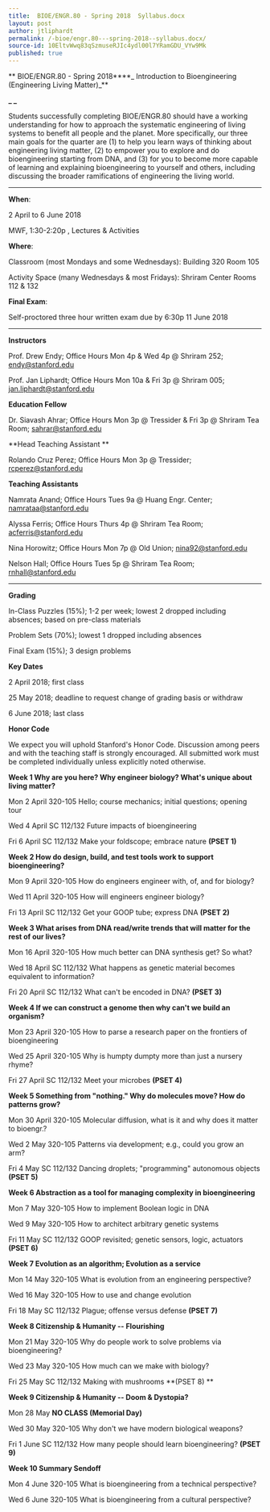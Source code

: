 ```yaml
---
title:  BIOE/ENGR.80 - Spring 2018  Syllabus.docx
layout: post
author: jtliphardt
permalink: /-bioe/engr.80---spring-2018--syllabus.docx/
source-id: 10EltvWwq83qSzmuseRJIc4ydl00l7YRamGDU_VYw9Mk
published: true
---
```

** BIOE/ENGR.80 - Spring 2018****_      		     Introduction to Bioengineering (Engineering Living Matter)_**

**_ _**

Students successfully completing BIOE/ENGR.80 should have a working understanding for how to approach the systematic engineering of living systems to benefit all people and the planet. More specifically, our three main goals for the quarter are (1) to help you learn ways of thinking about engineering living matter, (2) to empower you to explore and do bioengineering starting from DNA, and (3) for you to become more capable of learning and explaining bioengineering to yourself and others, including discussing the broader ramifications of engineering the living world.  

** **

**When**: 

2 April to 6 June 2018

MWF, 1:30-2:20p , Lectures & Activities

**Where**: 

Classroom (most Mondays and some Wednesdays): Building 320 Room 105

Activity Space (many Wednesdays & most Fridays): Shriram Center Rooms 112 & 132

**Final Exam**: 

Self-proctored three hour written exam due by 6:30p 11 June 2018

** **

**Instructors**

Prof. Drew Endy; Office Hours Mon 4p & Wed 4p @ Shriram 252; [endy@stanford.edu](mailto:endy@stanford.edu)

Prof. Jan Liphardt; Office Hours Mon 10a & Fri 3p @ Shriram 005; [jan.liphardt@stanford.edu](mailto:jan.liphardt@stanford.edu)

 

**Education Fellow**

Dr. Siavash Ahrar; Office Hours Mon 3p @ Tressider & Fri 3p @ Shriram Tea Room; [sahrar@stanford.edu](mailto:sahrar@stanford.edu)

**Head Teaching Assistant **

Rolando Cruz Perez; Office Hours Mon 3p @ Tressider; [rcperez@stanford.edu](mailto:rcperez@stanford.edu)

**Teaching Assistants**

Namrata Anand; Office Hours Tues 9a @ Huang Engr. Center; [namrataa](mailto:namrataa@stanford.edu)[@stanford.edu](mailto:namrataa@stanford.edu)

Alyssa Ferris; Office Hours Thurs 4p @ Shriram Tea Room; [acferris@stanford.edu](mailto:acferris@stanford.edu)

Nina Horowitz; Office Hours Mon 7p @ Old Union; [nina92](mailto:nina92@stanford.edu)[@stanford.edu](mailto:nina92@stanford.edu)

Nelson Hall; Office Hours Tues 5p @ Shriram Tea Room; [rnhall](mailto:rnhall@stanford.edu)[@stanford.edu](mailto:rnhall@stanford.edu)

** *** *

**Grading**  

In-Class Puzzles (15%); 1-2 per week; lowest 2 dropped including absences; based on pre-class materials

Problem Sets (70%); lowest 1 dropped including absences

Final Exam (15%); 3 design problems

**Key Dates**

2 April 2018; first class

25 May 2018; deadline to request change of grading basis or withdraw

6 June 2018; last class

**Honor Code** 

We expect you will uphold Stanford's Honor Code. Discussion among peers and with the teaching staff is strongly encouraged.  All submitted work must be completed individually unless explicitly noted otherwise.

**Week 1		Why are you here?  Why engineer biology?  What's unique about living matter?**

Mon 	2 April		320-105	Hello; course mechanics; initial questions; opening tour

Wed 	4 April		SC 112/132	Future impacts of bioengineering

Fri 	6 April		SC 112/132	Make your foldscope; embrace nature **(PSET 1)**

**Week 2		How do design, build, and test tools work to support bioengineering?**

Mon 	9 April		320-105	How do engineers engineer with, of, and for biology?

Wed 	11 April	320-105	How will engineers engineer biology?

Fri 	13 April	SC 112/132	Get your GOOP tube; express DNA **(PSET 2)**

**Week 3		What arises from DNA read/write trends that will matter for the rest of our lives?**

Mon 	16 April	320-105	How much better can DNA synthesis get? So what?

Wed 	18 April	SC 112/132	What happens as genetic material becomes equivalent to information?

Fri 	20 April	SC 112/132	What can't be encoded in DNA? **(PSET 3)**

**Week 4		If we can construct a genome then why can't we build an organism?**

Mon 	23 April	320-105	How to parse a research paper on the frontiers of bioengineering

Wed 	25 April	320-105	Why is humpty dumpty more than just a nursery rhyme?

Fri 	27 April 	SC 112/132	Meet your microbes **(PSET 4)**

**Week 5		Something from "nothing." Why do molecules move? How do patterns grow?**

Mon 	30 April	320-105	Molecular diffusion, what is it and why does it matter to bioengr.?

Wed 	2 May		320-105	Patterns via development; e.g., could you grow an arm?

Fri 	4 May		SC 112/132	Dancing droplets; "programming" autonomous objects **(PSET 5)**

   

**Week 6		Abstraction as a tool for managing complexity in bioengineering**

Mon 	7 May		320-105	How to implement Boolean logic in DNA 

Wed 	9 May		320-105	How to architect arbitrary genetic systems 

Fri 	11 May		SC 112/132	GOOP revisited; genetic sensors, logic, actuators **(PSET 6)**

**Week 7		Evolution as an algorithm; Evolution as a service**

Mon 	14 May	320-105	What is evolution from an engineering perspective?

Wed 	16 May	320-105	How to use and change evolution 

Fri 	18 May	SC 112/132	Plague; offense versus defense **(PSET 7)**

**Week 8		Citizenship & Humanity --  Flourishing**

Mon 	21 May	320-105	Why do people work to solve problems via bioengineering? 

Wed 	23 May	320-105	How much can we make with biology? 

Fri 	25 May	SC 112/132	Making with mushrooms **(PSET 8) **

**Week 9		Citizenship & Humanity -- Doom & Dystopia?**

Mon 	28 May 	**NO CLASS (Memorial Day)**

Wed 	30 May	320-105	Why don't we have modern biological weapons?

Fri 	1 June		SC 112/132	How many people should learn bioengineering? **(PSET 9)**

**Week 10		Summary Sendoff**

Mon 	4 June 	320-105	What is bioengineering from a technical perspective?

Wed 	6 June		320-105	What is bioengineering from a cultural perspective?

